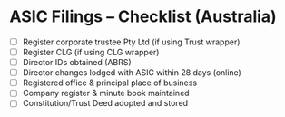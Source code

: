 # ASIC Filings – Checklist (Australia)

- [ ] Register corporate trustee Pty Ltd (if using Trust wrapper)
- [ ] Register CLG (if using CLG wrapper)
- [ ] Director IDs obtained (ABRS)
- [ ] Director changes lodged with ASIC within 28 days (online)
- [ ] Registered office & principal place of business
- [ ] Company register & minute book maintained
- [ ] Constitution/Trust Deed adopted and stored
